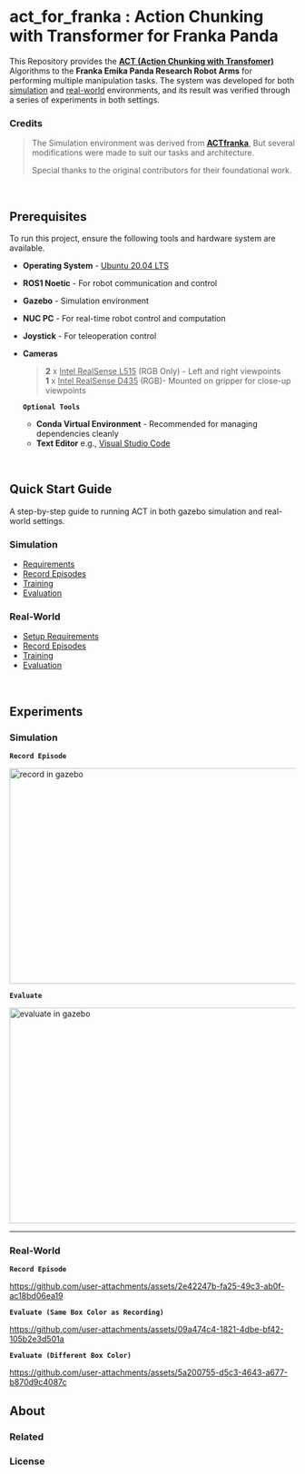 # act_for_franka : Action Chunking with Transformer for Franka Panda

This Repository provides the [**ACT (Action Chunking with Transfomer)**](https://github.com/tonyzhaozh/act) Algorithms to the **Franka Emika Panda Research Robot Arms** for performing multiple manipulation tasks.
The system was developed for both <ins>simulation</ins> and <ins>real-world</ins> environments, and its result was verified through a series of experiments in both settings.

### Credits 
> The Simulation environment was derived from **[ACTfranka](https://github.com/sainavaneet/ACTfranka)**, But several modifications were made to suit our tasks and architecture.
>
> 
> Special thanks to the original contributors for their foundational work. 
<br />

## Prerequisites
To run this project, ensure the following tools and hardware system are available.

* **Operating System** - [Ubuntu 20.04 LTS](https://releases.ubuntu.com/focal/)
* **ROS1 Noetic** - For robot communication and control
* **Gazebo** - Simulation environment
* **NUC PC** - For real-time robot control and computation
* **Joystick** - For teleoperation control
* **Cameras**
  > **2** x <ins>Intel RealSense L515</ins> (RGB Only) - Left and right viewpoints\
  > **1** x <ins>Intel RealSense D435</ins> (RGB)- Mounted on gripper for close-up viewpoints

  **`Optional Tools`**
  
  * **Conda Virtual Environment** - Recommended for managing dependencies cleanly
  * **Text Editor** e.g., [Visual Studio Code](https://code.visualstudio.com/)
<br />

## Quick Start Guide 
A step-by-step guide to running ACT in both gazebo simulation and real-world settings. 

### Simulation
- [Requirements](https://github.com/jkw0701/act_for_franka/blob/sim/README.md#setup)
- [Record Episodes](https://github.com/jkw0701/act_for_franka/blob/sim/README.md#record-videos)
- [Training](https://github.com/jkw0701/act_for_franka/blob/sim/README.md#train)
- [Evaluation](https://github.com/jkw0701/act_for_franka/blob/sim/simulation/README.md#evaluate)
  
### Real-World
- [Setup Requirements](https://github.com/jkw0701/act_for_franka/blob/real/README.md#setup)
- [Record Episodes](https://github.com/jkw0701/act_for_franka/blob/real/README.md#record-videos)
- [Training](https://github.com/jkw0701/act_for_franka/blob/real/README.md#train)
- [Evaluation](https://github.com/jkw0701/act_for_franka/blob/real/README.md#evaluate) 
<br />

## Experiments 
### Simulation 


**`Record Episode`**


<img src="https://github.com/user-attachments/assets/e98f318c-92e6-4ec3-803f-a535ed17d651" alt="record in gazebo" width="570" height="380"/>



**`Evaluate`**


<img src="https://github.com/user-attachments/assets/9afc0901-65c8-414a-88ab-52aa134e45d1" alt="evaluate in gazebo" width="570" height="380"/>


---


### Real-World


**`Record Episode`**

  
https://github.com/user-attachments/assets/2e42247b-fa25-49c3-ab0f-ac18bd06ea19


**`Evaluate (Same Box Color as Recording)`**

  
https://github.com/user-attachments/assets/09a474c4-1821-4dbe-bf42-105b2e3d501a


**`Evaluate (Different Box Color)`** 

  
https://github.com/user-attachments/assets/5a200755-d5c3-4643-a677-b870d9c4087c


## About 
### Related 
### License

